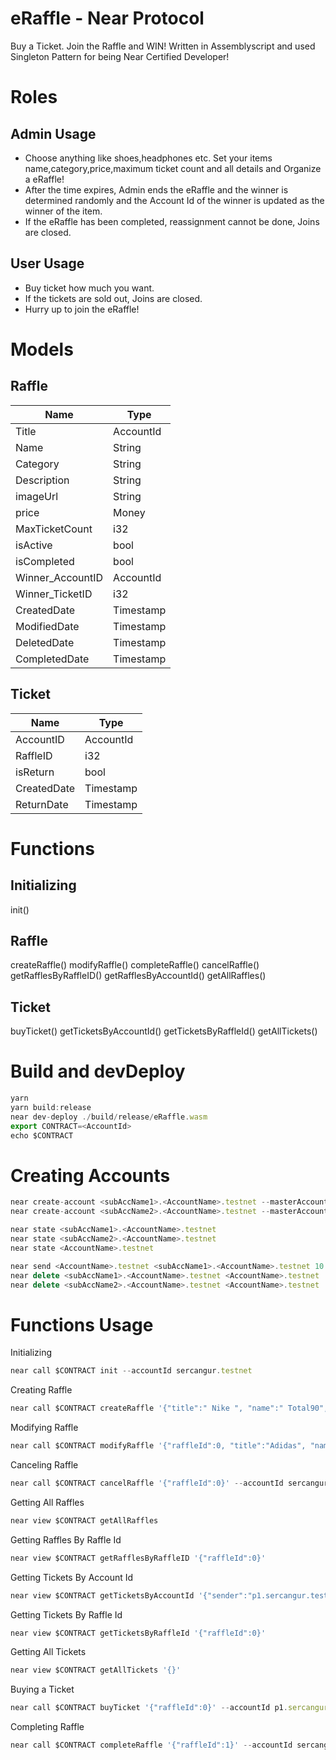 # eRaffle - Near Protocol
Buy a Ticket. Join the Raffle and WIN!
Written in Assemblyscript and used Singleton Pattern for being Near Certified Developer! 

# Roles
## Admin Usage
- Choose anything like shoes,headphones etc. Set your items name,category,price,maximum ticket count and all details and Organize a eRaffle!
- After the time expires, Admin ends the eRaffle and the winner is determined randomly and the Account Id of the winner is updated as the winner of the item.
- If the eRaffle has been completed, reassignment cannot be done, Joins are closed.

## User Usage
- Buy ticket how much you want.
- If the tickets are sold out, Joins are closed.
- Hurry up to join the eRaffle!

# Models
## Raffle
| Name | Type |
| ------ | ------ |
| Title | AccountId |
| Name | String |
| Category | String |
| Description | String |
| imageUrl | String |
| price | Money |
| MaxTicketCount | i32 |
| isActive | bool |
| isCompleted | bool |
| Winner_AccountID | AccountId |
| Winner_TicketID | i32 |
| CreatedDate | Timestamp |
| ModifiedDate | Timestamp |
| DeletedDate | Timestamp |
| CompletedDate | Timestamp |
## Ticket
| Name | Type |
| ------ | ------ |
| AccountID | AccountId |
| RaffleID | i32 |
| isReturn | bool |
| CreatedDate | Timestamp |
| ReturnDate | Timestamp |

# Functions
## Initializing
init()
## Raffle
createRaffle()
modifyRaffle()
completeRaffle()
cancelRaffle()
getRafflesByRaffleID()
getRafflesByAccountId()
getAllRaffles()
## Ticket
buyTicket()
getTicketsByAccountId()
getTicketsByRaffleId()
getAllTickets()

# Build and devDeploy
```ts
yarn
yarn build:release
near dev-deploy ./build/release/eRaffle.wasm
export CONTRACT=<AccountId>
echo $CONTRACT
```
# Creating Accounts
```ts
near create-account <subAccName1>.<AccountName>.testnet --masterAccount <AccountName>.testnet --initialBalance 10
near create-account <subAccName2>.<AccountName>.testnet --masterAccount <AccountName>.testnet --initialBalance 10

near state <subAccName1>.<AccountName>.testnet
near state <subAccName2>.<AccountName>.testnet
near state <AccountName>.testnet

near send <AccountName>.testnet <subAccName1>.<AccountName>.testnet 10
near delete <subAccName1>.<AccountName>.testnet <AccountName>.testnet
near delete <subAccName2>.<AccountName>.testnet <AccountName>.testnet
```
# Functions Usage
Initializing
```ts
near call $CONTRACT init --accountId sercangur.testnet
```
Creating Raffle
```ts
near call $CONTRACT createRaffle '{"title":" Nike ", "name":" Total90", "category":"Shoes", "description":" football ", "imageUrl":" https://www.adidas.com.tr/en/stan-smith-shoes/FX5502.html " , "price":"900000000000000000000000", "maxTicketCount":300}' --accountId sercangur.testnet
```
Modifying Raffle
```ts
near call $CONTRACT modifyRaffle '{"raffleId":0, "title":"Adidas", "name":"AirMax", "category":"Shoes", "description":"limited", "imageUrl":"https://www.adidas.com.tr/en/hoops-3.0-low-classic-vintage-shoes/GY5432.html" , "price":"1100000000000000000000000", "maxTicketCount":200}' --accountId sercangur.testnet
```
Canceling Raffle
```ts
near call $CONTRACT cancelRaffle '{"raffleId":0}' --accountId sercangur.testnet
```
Getting All Raffles
```ts
near view $CONTRACT getAllRaffles
```
Getting Raffles By Raffle Id
```ts
near view $CONTRACT getRafflesByRaffleID '{"raffleId":0}'
```
Getting Tickets By Account Id
```ts
near view $CONTRACT getTicketsByAccountId '{"sender":"p1.sercangur.testnet"}'
```
Getting Tickets By Raffle Id
```ts
near view $CONTRACT getTicketsByRaffleId '{"raffleId":0}'
```
Getting All Tickets
```ts
near view $CONTRACT getAllTickets '{}'
```
Buying a Ticket
```ts
near call $CONTRACT buyTicket '{"raffleId":0}' --accountId p1.sercangur.testnet --deposit 2.5
```
Completing Raffle
```ts
near call $CONTRACT completeRaffle '{"raffleId":1}' --accountId sercangur.testnet
```
